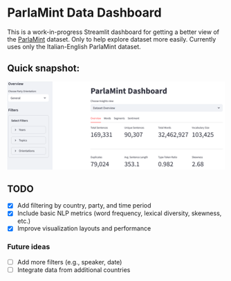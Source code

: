 # ParlaMint Data Dashboard

This is a work-in-progress Streamlit dashboard for getting a better view of the [ParlaMint](https://clarin.eu/parlamint) dataset. Only to help explore dataset more easily. Currently uses only the Italian-English ParlaMint dataset.

## Quick snapshot:
![Dashboard screenshot](image_examples/dashboard_progress.png)

## TODO

- [x] Add filtering by country, party, and time period
- [x] Include basic NLP metrics (word frequency, lexical diversity, skewness, etc.)
- [x] Improve visualization layouts and performance

### Future ideas

- [ ] Add more filters (e.g., speaker, date)
- [ ] Integrate data from additional countries

